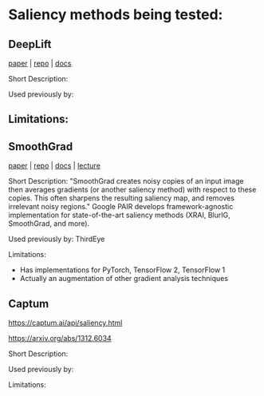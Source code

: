 
# Saliency methods being tested:

## DeepLift
[paper]() | [repo]() | [docs]()

Short Description: 

Used previously by: 

Limitations:
- 

## SmoothGrad
[paper](https://arxiv.org/abs/1706.03825) | [repo](https://github.com/PAIR-code/saliency) | [docs](https://pair-code.github.io/saliency/#home) | [lecture](https://www.crcv.ucf.edu/wp-content/uploads/2018/11/lecture-17-SmoothGrad.pdf)

Short Description: "SmoothGrad creates noisy copies of an input image then averages gradients (or another saliency method) with respect to these copies. This often sharpens the resulting saliency map, and removes irrelevant noisy regions."
Google PAIR develops framework-agnostic implementation for state-of-the-art saliency methods (XRAI, BlurIG, SmoothGrad, and more).

Used previously by: ThirdEye

Limitations:
- Has implementations for PyTorch, TensorFlow 2, TensorFlow 1
- Actually an augmentation of other gradient analysis techniques

## Captum


https://captum.ai/api/saliency.html

https://arxiv.org/abs/1312.6034


Short Description: 

Used previously by: 

Limitations: